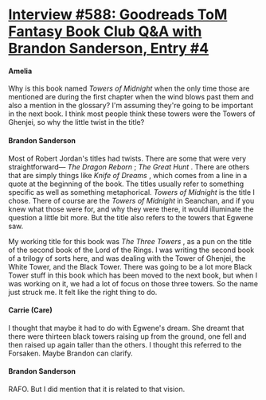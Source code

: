 # [Interview #588: Goodreads ToM Fantasy Book Club Q&A with Brandon Sanderson, Entry #4](https://www.theoryland.com/intvmain.php?i=588#4)

#### Amelia

Why is this book named
*Towers of Midnight*
when the only time those are mentioned are during the first chapter when the wind blows past them and also a mention in the glossary? I'm assuming they're going to be important in the next book. I think most people think these towers were the Towers of Ghenjei, so why the little twist in the title?

#### Brandon Sanderson

Most of Robert Jordan's titles had twists. There are some that were very straightforward—
*The Dragon Reborn*
;
*The Great Hunt*
. There are others that are simply things like
*Knife of Dreams*
, which comes from a line in a quote at the beginning of the book. The titles usually refer to something specific as well as something metaphorical.
*Towers of Midnight*
is the title I chose. There of course are the
*Towers of Midnight*
in Seanchan, and if you knew what those were for, and why they were there, it would illuminate the question a little bit more. But the title also refers to the towers that Egwene saw.

My working title for this book was
*The Three Towers*
, as a pun on the title of the second book of the Lord of the Rings. I was writing the second book of a trilogy of sorts here, and was dealing with the Tower of Ghenjei, the White Tower, and the Black Tower. There was going to be a lot more Black Tower stuff in this book which has been moved to the next book, but when I was working on it, we had a lot of focus on those three towers. So the name just struck me. It felt like the right thing to do.

#### Carrie (Care)

I thought that maybe it had to do with Egwene's dream. She dreamt that there were thirteen black towers raising up from the ground, one fell and then raised up again taller than the others. I thought this referred to the Forsaken. Maybe Brandon can clarify.

#### Brandon Sanderson

RAFO. But I did mention that it is related to that vision.

